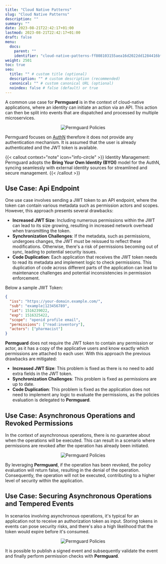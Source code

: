 ```yaml
---
title: "Cloud Native Patterns"
slug: "Cloud Native Patterns"
description: ""
summary: ""
date: 2023-08-21T22:42:17+01:00
lastmod: 2023-08-21T22:42:17+01:00
draft: false
menu:
  docs:
    parent: ""
    identifier: "cloud-native-patterns-ff808103155aea16d2022dd1284416bf"
weight: 2501
toc: true
seo:
  title: "" # custom title (optional)
  description: "" # custom description (recommended)
  canonical: "" # custom canonical URL (optional)
  noindex: false # false (default) or true
---
```


A common use case for **Permguard** is in the context of cloud-native applications, where an identity can initiate an action via an API. This action can then be split into events that are dispatched and processed by multiple microservices.

<div style="text-align: center">
  <img alt="Permguard Policies" src="/images/diagrams/d2.webp"/>
</div>

Permguard focuses on [AuthN](/docs/0.0.x/concepts/authn-authz/authn-vs-authz/) therefore it does not provide any authentication mechanism. It is assumed that the user is already authenticated and the JWT token is available.

{{< callout context="note" icon="info-circle" >}}
Identity Management: Permguard adopts the **Bring Your Own Identity (BYOI)** model for the AuthN, syncing seamlessly with external identity sources for streamlined and secure management.
{{< /callout >}}

## Use Case: Api Endpoint

One use case involves sending a JWT token to an API endpoint, where the token can contain various metadata such as permission actors and scopes. However, this approach presents several drawbacks:

- **Increased JWT Size**: Including numerous permissions within the JWT can lead to its size growing, resulting in increased network overhead when transmitting the token.
- **Synchronization Challenges**: If the metadata, such as permissions, undergoes changes, the JWT must be reissued to reflect these modifications. Otherwise, there's a risk of permissions becoming out of sync, leading to potential security issues.
- **Code Duplication**: Each application that receives the JWT token needs to read its metadata and implement logic to check permissions. This duplication of code across different parts of the application can lead to maintenance challenges and potential inconsistencies in permission enforcement.

Below a sample JWT Token:

```json
{
  "iss": "https://your-domain.example.com/",
  "sub": "example|123456789",
  "iat": 1516239022,
  "exp": 1516325422,
  "scope": "openid profile email",
  "permissions": ["read:inventory"],
  "actors": ["pharmacist"]
}
```

**Permguard** does not require the JWT token to contain any permission or actor, as it has a copy of the applicative users and know exactly which permissions are attached to each user.
With this approach the previous drawbacks are mitigated:

- **Increased JWT Size**: This problem is fixed as there is no need to add extra fields in the JWT token.
- **Synchronization Challenges**: This problem is fixed as permissions are up to date.
- **Code Duplication**: This problem is fixed as the application does not need to implement any logic to evaluate the permissions, as the policies evaluation is delegated to **Permguard**.

## Use Case: Asynchronous Operations and Revoked Permissions

In the context of asynchronous operations, there is no guarantee about when the operations will be executed. This can result in a scenario where permissions are revoked after the operation has already been initiated.

<div style="text-align: center">
  <img alt="Permguard Policies" src="/images/diagrams/d3.webp"/>
</div>

By leveraging **Permguard**, if the operation has been revoked, the policy evaluation will return false, resulting in the denial of the operation. Consequently, the operation will not be executed, contributing to a higher level of security within the application.

## Use Case: Securing Asynchronous Operations and Tempered Events

In scenarios involving asynchronous operations, it's typical for an application not to receive an authorization token as input.
Storing tokens in events can pose security risks, and there's also a high likelihood that the token would expire before it's consumed.

<div style="text-align: center">
  <img alt="Permguard Policies" src="/images/diagrams/d4.webp"/>
</div>

It is possible to publish a signed event and subsequently validate the event and finally perform permission checks with **Permguard**.
